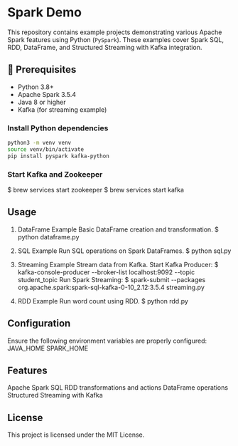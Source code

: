 # Spark Demo

This repository contains example projects demonstrating various Apache Spark features using Python (`PySpark`). These examples cover Spark SQL, RDD, DataFrame, and Structured Streaming with Kafka integration.

## 🚀 Prerequisites
- Python 3.8+
- Apache Spark 3.5.4
- Java 8 or higher
- Kafka (for streaming example)

### Install Python dependencies
```bash
python3 -m venv venv
source venv/bin/activate
pip install pyspark kafka-python
```

### Start Kafka and Zookeeper
$ brew services start zookeeper
$ brew services start kafka

## Usage

1. DataFrame Example
Basic DataFrame creation and transformation.
$ python dataframe.py

2. SQL Example
Run SQL operations on Spark DataFrames.
$ python sql.py

3. Streaming Example
Stream data from Kafka.
Start Kafka Producer:
$ kafka-console-producer --broker-list localhost:9092 --topic student_topic
Run Spark Streaming:
$ spark-submit --packages org.apache.spark:spark-sql-kafka-0-10_2.12:3.5.4 streaming.py

4. RDD Example
Run word count using RDD.
$ python rdd.py

## Configuration
Ensure the following environment variables are properly configured:
JAVA_HOME
SPARK_HOME

## Features
Apache Spark SQL
RDD transformations and actions
DataFrame operations
Structured Streaming with Kafka

## License
This project is licensed under the MIT License.


